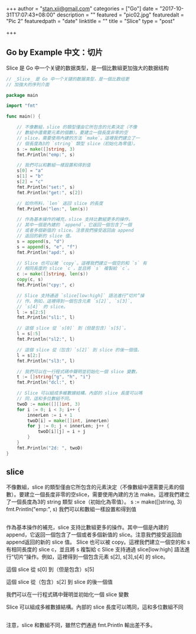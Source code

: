 
+++
author = "stan.xii@gmail.com"
categories = ["Go"]
date = "2017-10-31T17:07:43+08:00"
description = ""
featured = "pic02.jpg"
featuredalt = "Pic 2"
featuredpath = "date"
linktitle = ""
title = "Slice"
type = "post"

+++


## Go by Example 中文：切片

Slice 是 Go 中一个关键的数据类型，是一個比數組更加強大的数据结构


```go
// _Slice_ 是 Go 中一个关键的数据类型，是一個比数组更
// 加強大的序列介面

package main

import "fmt"

func main() {

    // 不像數組，slice 的類型僅由它所包含的元素決定（不像
    // 數組中還需要元素的個數）。要建立一個長度非零的空
    // slice，需要使用內建的方法 `make`。這裡我們建立了一
    // 個長度為3的 `string` 類型 slice（初始化為零值）。
    s := make([]string, 3)
    fmt.Println("emp:", s)

    // 我們可以和數組一樣設置和得到值
    s[0] = "a"
    s[1] = "b"
    s[2] = "c"
    fmt.Println("set:", s)
    fmt.Println("get:", s[2])

    // 如你所料，`len` 返回 slice 的長度
    fmt.Println("len:", len(s))

    // 作為基本操作的補充，slice 支持比數組更多的操作。
    // 其中一個是內建的 `append`，它返回一個包含了一個
    // 或者多個新值的 slice。注意我們接受返回由 append
    // 返回的新的 slice 值。
    s = append(s, "d")
    s = append(s, "e", "f")
    fmt.Println("apd:", s)

    // Slice 也可以被 `copy`。這裡我們建立一個空的和 `s` 有
    // 相同長度的 slice `c`，並且將 `s` 複製給 `c`。
    c := make([]string, len(s))
    copy(c, s)
    fmt.Println("cpy:", c)

    // Slice 支持通過 `slice[low:high]` 語法進行“切片”操
    // 作。例如，這裡得到一個包含元素 `s[2]`, `s[3]`,
    // `s[4]` 的 slice。
    l := s[2:5]
    fmt.Println("sl1:", l)

    // 這個 slice 從 `s[0]` 到（但是包含）`s[5]`。
    l = s[:5]
    fmt.Println("sl2:", l)

    // 這個 slice 從（包含）`s[2]` 到 slice 的後一個值。
    l = s[2:]
    fmt.Println("sl3:", l)

    // 我們可以在一行程式碼中聲明並初始化一個 slice 變數。
    t := []string{"g", "h", "i"}
    fmt.Println("dcl:", t)

    // Slice 可以組成多維數據結構。內部的 slice 長度可以嗎
    // 同，這和多位數組不同。
    twoD := make([][]int, 3)
    for i := 0; i < 3; i++ {
        innerLen := i + 1
        twoD[i] = make([]int, innerLen)
        for j := 0; j < innerLen; j++ {
            twoD[i][j] = i + j
        }
    }
    fmt.Println("2d: ", twoD)
}

```

##  slice
不像數組，slice 的類型僅由它所包含的元素決定（不像數組中還需要元素的個數）。要建立一個長度非零的空slice，需要使用內建的方法 make。這裡我們建立了一個長度為3的 string 類型 slice（初始化為零值）。
    s := make([]string, 3)
    fmt.Println("emp:", s)
我們可以和數組一樣設置和得到值

## 
作為基本操作的補充，slice 支持比數組更多的操作。其中一個是內建的 append，它返回一個包含了一個或者多個新值的 slice。注意我們接受返回由 append返回的新的 slice 值。
Slice 也可以被 copy。這裡我們建立一個空的和 s 有相同長度的 slice c，並且將 s 複製給 c
Slice 支持通過 slice[low:high] 語法進行“切片”操作。例如，這裡得到一個包含元素 s[2], s[3],s[4] 的 slice。

這個 slice 從 s[0] 到（但是包含）s[5]

這個 slice 從（包含）s[2] 到 slice 的後一個值

我們可以在一行程式碼中聲明並初始化一個 slice 變數

Slice 可以組成多維數據結構。內部的 slice 長度可以嗎同，這和多位數組不同

##
注意，slice 和數組不同，雖然它們通過 fmt.Println 輸出差不多。